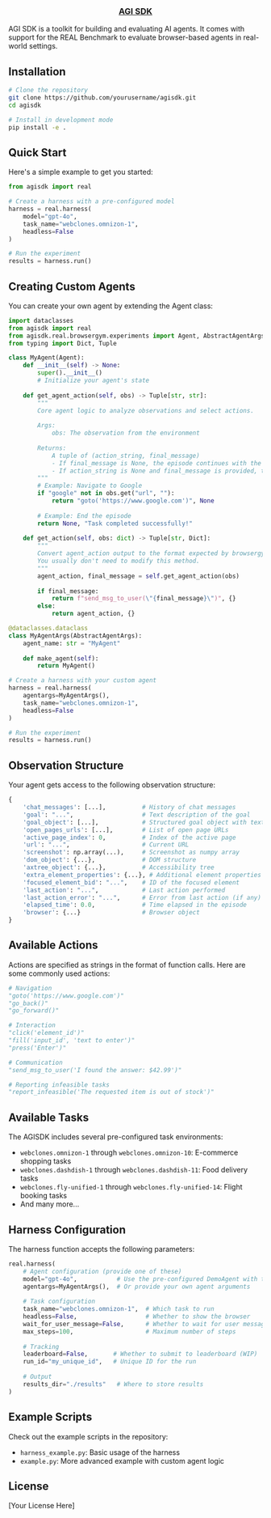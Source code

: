 <p align="center">
  <a href="https://theagi.company">
    <h3 align="center">AGI SDK</h3>
  </a>
</p>

AGI SDK is a toolkit for building and evaluating AI agents. It comes with support for the REAL Benchmark to evaluate browser-based agents in real-world settings.

## Installation

```bash
# Clone the repository
git clone https://github.com/yourusername/agisdk.git
cd agisdk

# Install in development mode
pip install -e .
```

## Quick Start

Here's a simple example to get you started:

```python
from agisdk import real

# Create a harness with a pre-configured model
harness = real.harness(
    model="gpt-4o",
    task_name="webclones.omnizon-1",
    headless=False
)

# Run the experiment
results = harness.run()
```

## Creating Custom Agents

You can create your own agent by extending the Agent class:

```python
import dataclasses
from agisdk import real
from agisdk.real.browsergym.experiments import Agent, AbstractAgentArgs
from typing import Dict, Tuple

class MyAgent(Agent):
    def __init__(self) -> None:
        super().__init__()
        # Initialize your agent's state
        
    def get_agent_action(self, obs) -> Tuple[str, str]:
        """
        Core agent logic to analyze observations and select actions.
        
        Args:
            obs: The observation from the environment
            
        Returns:
            A tuple of (action_string, final_message)
            - If final_message is None, the episode continues with the given action
            - If action_string is None and final_message is provided, the episode ends
        """
        # Example: Navigate to Google
        if "google" not in obs.get("url", ""):
            return "goto('https://www.google.com')", None
            
        # Example: End the episode
        return None, "Task completed successfully!"
    
    def get_action(self, obs: dict) -> Tuple[str, Dict]:
        """
        Convert agent_action output to the format expected by browsergym.
        You usually don't need to modify this method.
        """
        agent_action, final_message = self.get_agent_action(obs)
        
        if final_message:
            return f"send_msg_to_user(\"{final_message}\")", {}
        else:
            return agent_action, {}

@dataclasses.dataclass
class MyAgentArgs(AbstractAgentArgs):
    agent_name: str = "MyAgent"
    
    def make_agent(self):
        return MyAgent()

# Create a harness with your custom agent
harness = real.harness(
    agentargs=MyAgentArgs(),
    task_name="webclones.omnizon-1",
    headless=False
)

# Run the experiment
results = harness.run()
```

## Observation Structure

Your agent gets access to the following observation structure:

```python
{
    'chat_messages': [...],          # History of chat messages
    'goal': "...",                   # Text description of the goal
    'goal_object': [...],            # Structured goal object with text and images
    'open_pages_urls': [...],        # List of open page URLs
    'active_page_index': 0,          # Index of the active page
    'url': "...",                    # Current URL
    'screenshot': np.array(...),     # Screenshot as numpy array
    'dom_object': {...},             # DOM structure
    'axtree_object': {...},          # Accessibility tree
    'extra_element_properties': {...}, # Additional element properties
    'focused_element_bid': "...",    # ID of the focused element
    'last_action': "...",            # Last action performed
    'last_action_error': "...",      # Error from last action (if any)
    'elapsed_time': 0.0,             # Time elapsed in the episode
    'browser': {...}                 # Browser object
}
```

## Available Actions

Actions are specified as strings in the format of function calls. Here are some commonly used actions:

```python
# Navigation
"goto('https://www.google.com')"
"go_back()"
"go_forward()"

# Interaction
"click('element_id')"
"fill('input_id', 'text to enter')"
"press('Enter')"

# Communication
"send_msg_to_user('I found the answer: $42.99')"

# Reporting infeasible tasks
"report_infeasible('The requested item is out of stock')"
```

## Available Tasks

The AGISDK includes several pre-configured task environments:

- `webclones.omnizon-1` through `webclones.omnizon-10`: E-commerce shopping tasks
- `webclones.dashdish-1` through `webclones.dashdish-11`: Food delivery tasks
- `webclones.fly-unified-1` through `webclones.fly-unified-14`: Flight booking tasks
- And many more...

## Harness Configuration

The harness function accepts the following parameters:

```python
real.harness(
    # Agent configuration (provide one of these)
    model="gpt-4o",           # Use the pre-configured DemoAgent with this model
    agentargs=MyAgentArgs(),  # Or provide your own agent arguments
    
    # Task configuration
    task_name="webclones.omnizon-1",  # Which task to run
    headless=False,                   # Whether to show the browser
    wait_for_user_message=False,      # Whether to wait for user messages
    max_steps=100,                    # Maximum number of steps
    
    # Tracking
    leaderboard=False,       # Whether to submit to leaderboard (WIP) 
    run_id="my_unique_id",   # Unique ID for the run
    
    # Output
    results_dir="./results"   # Where to store results
)
```

## Example Scripts

Check out the example scripts in the repository:

- `harness_example.py`: Basic usage of the harness
- `example.py`: More advanced example with custom agent logic

## License

[Your License Here]

